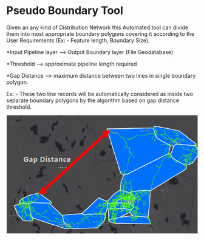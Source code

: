 # Pseudo Boundary Tool

Given an any kind of Distribution Network this Automated tool can divide them into most appropriate boundary polygons covering it according to the User Requirements (Ex: - Feature length, Boundary Size).

*Input Pipeline layer --> Output Boundary layer (File Geodatabase) 

*Threshold --> approximate pipeline length required

*Gap Distance --> maximum distance between two lines in single boundary polygon.


Ex: - These two line records will be automatically considered as inside two separate boundary polygons by the algorithm based on gap distance threshold.

![Alt text](https://github.com/kisalchandula/Python-Geoprocessing-Tool/blob/main/Capture.PNG)
